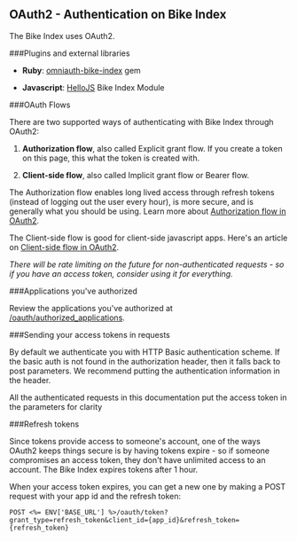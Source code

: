 <a class="ref" id="ref_oauth">

## OAuth2 - Authentication on Bike Index

The Bike Index uses OAuth2. 

<a class="ref" id="ref_plugins">

###Plugins and external libraries

- **Ruby**: [omniauth-bike-index](https://github.com/bikeindex/omniauth-bike-index) gem

- **Javascript**: [HelloJS](http://adodson.com/hello.js/modules.html#hellojs-already-has-you-connected) Bike Index Module


<a class="ref" id="ref_oauth_flows">

###OAuth Flows

There are two supported ways of authenticating with Bike Index through OAuth2:

1. **Authorization flow**, also called Explicit grant flow. If you create a token on this page, this what the token is created with.

2. **Client-side flow**, also called Implicit grant flow or Bearer flow.


The Authorization flow enables long lived access through refresh tokens (instead of logging out the user every hour), is more secure, and is generally what you should be using. Learn more about [Authorization flow in OAuth2](http://labs.hybris.com/2012/06/01/oauth2-authorization-code-flow).

The Client-side flow is good for client-side javascript apps. Here's an article on [Client-side flow in OAuth2](http://labs.hybris.com/2012/06/05/oauth2-the-implicit-flow-aka-as-the-client-side-flow/).

*There will be rate limiting on the future for non-authenticated requests - so if you have an access token, consider using it for everything.*

<a class="ref" id="ref_applications_authorized">

###Applications you've authorized

Review the applications you've authorized at [/oauth/authorized_applications](/oauth/authorized_applications).

<a class="ref" id="ref_sending_in_requests">

###Sending your access tokens in requests

By default we authenticate you with HTTP Basic authentication scheme. If the basic auth is not found in the authorization header, then it falls back to post parameters. We recommend putting the authentication information in the header.

All the authenticated requests in this documentation put the access token in the parameters for clarity


<a class="ref" id="ref_refresh_tokens">

###Refresh tokens

Since tokens provide access to someone's account, one of the ways OAuth2 keeps things secure is by having tokens expire - so if someone compromises an access token, they don't have unlimited access to an account. The Bike Index expires tokens after 1 hour.

When your access token expires, you can get a new one by making a POST request with your app id and the refresh token:

    POST <%= ENV['BASE_URL'] %>/oauth/token?grant_type=refresh_token&client_id={app_id}&refresh_token={refresh_token}


<!-- 
    $.ajax({
      type: "POST",
      url: "<%= ENV['BASE_URL'] %>",
      data: {
        "code": "@access_code",
        "client_secret": "@applicationsecret}",
        "client_id": "@applicationuid}",
        "grant_type": "authorization_code",
        "redirect_uri": authorize_documentation_index_url
      },
      success: function(data, textStatus, jqXHR) {
        $('#access_grant_response').text(JSON.stringify(data,undefined,2));
      },
      error: function(data, textStatus, jqXHR) {
        $('#access_grant_response').text(JSON.stringify(data, void 0, 2));
      }
    });
 -->